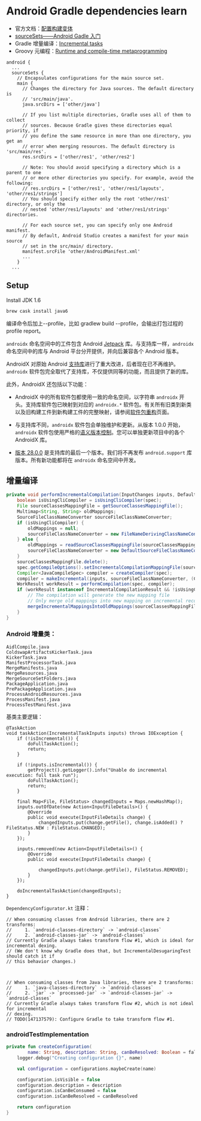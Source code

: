 # Android Gradle dependencies learn

 - 官方文档：[配置构建变体](https://developer.android.com/studio/build/build-variants?hl=zh-cn)
 - [sourceSets——Android Gadle 入门](https://juejin.im/post/6844904003478765575)
 - Gradle 增量编译：[Incremental tasks](https://docs.gradle.org/current/userguide/custom_tasks.html#incremental_tasks)
 - Groovy 元编程：[Runtime and compile-time metaprogramming](http://groovy-lang.org/metaprogramming.html#_methodmissing)


```
android {
  ...
  sourceSets {
    // Encapsulates configurations for the main source set.
    main {
      // Changes the directory for Java sources. The default directory is
      // 'src/main/java'.
      java.srcDirs = ['other/java']

      // If you list multiple directories, Gradle uses all of them to collect
      // sources. Because Gradle gives these directories equal priority, if
      // you define the same resource in more than one directory, you get an
      // error when merging resources. The default directory is 'src/main/res'.
      res.srcDirs = ['other/res1', 'other/res2']

      // Note: You should avoid specifying a directory which is a parent to one
      // or more other directories you specify. For example, avoid the following:
      // res.srcDirs = ['other/res1', 'other/res1/layouts', 'other/res1/strings']
      // You should specify either only the root 'other/res1' directory, or only the
      // nested 'other/res1/layouts' and 'other/res1/strings' directories.

      // For each source set, you can specify only one Android manifest.
      // By default, Android Studio creates a manifest for your main source
      // set in the src/main/ directory.
      manifest.srcFile 'other/AndroidManifest.xml'
      ...
    }
  ...
```

## Setup

Install JDK 1.6

```bash
brew cask install java6
```

编译命令后加上--profile，比如 gradlew build --profile，会输出打包过程的profile report。


`androidx` 命名空间中的工件包含 Android [Jetpack](https://developer.android.com/jetpack?hl=zh-cn) 库。与支持库一样，`androidx` 命名空间中的库与 Android 平台分开提供，并向后兼容各个 Android 版本。

AndroidX 对原始 Android [支持库](https://developer.android.com/topic/libraries/support-library?hl=zh-cn)进行了重大改进，后者现在已不再维护。`androidx` 软件包完全取代了支持库，不仅提供同等的功能，而且提供了新的库。

此外，AndroidX 还包括以下功能：

*   AndroidX 中的所有软件包都使用一致的命名空间，以字符串 `androidx` 开头。支持库软件包已映射到对应的 `androidx.*` 软件包。有关所有旧类到新类以及旧构建工件到新构建工件的完整映射，请参阅[软件包重构](https://developer.android.com/jetpack/androidx/refactor?hl=zh-cn)页面。

*   与支持库不同，`androidx` 软件包会单独维护和更新。从版本 1.0.0 开始，`androidx` 软件包使用严格的[语义版本控制](https://semver.org/)。您可以单独更新项目中的各个 AndroidX 库。

*   [版本 28.0.0](https://developer.android.com/topic/libraries/support-library/revisions?hl=zh-cn#28-0-0) 是支持库的最后一个版本。我们将不再发布 `android.support` 库版本。所有新功能都将在 `androidx` 命名空间中开发。

## 增量编译

```java
private void performIncrementalCompilation(InputChanges inputs, DefaultJavaCompileSpec spec) {
    boolean isUsingCliCompiler = isUsingCliCompiler(spec);
    File sourceClassesMappingFile = getSourceClassesMappingFile();
    Multimap<String, String> oldMappings;
    SourceFileClassNameConverter sourceFileClassNameConverter;
    if (isUsingCliCompiler) {
        oldMappings = null;
        sourceFileClassNameConverter = new FileNameDerivingClassNameConverter();
    } else {
        oldMappings = readSourceClassesMappingFile(sourceClassesMappingFile);
        sourceFileClassNameConverter = new DefaultSourceFileClassNameConverter(oldMappings);
    }
    sourceClassesMappingFile.delete();
    spec.getCompileOptions().setIncrementalCompilationMappingFile(sourceClassesMappingFile);
    Compiler<JavaCompileSpec> compiler = createCompiler(spec);
    compiler = makeIncremental(inputs, sourceFileClassNameConverter, (CleaningJavaCompiler<JavaCompileSpec>) compiler, getStableSources().getAsFileTree());
    WorkResult workResult = performCompilation(spec, compiler);
    if (workResult instanceof IncrementalCompilationResult && !isUsingCliCompiler) {
        // The compilation will generate the new mapping file
        // Only merge old mappings into new mapping on incremental recompilation
        mergeIncrementalMappingsIntoOldMappings(sourceClassesMappingFile, getStableSources(), inputs, oldMappings);
    }
}
```

### Android 增量类：

```
AidlCompile.java
ColdswapArtifactsKickerTask.java
KickerTask.java
ManifestProcessorTask.java
MergeManifests.java
MergeResources.java
MergeSourceSetFolders.java
PackageApplication.java
PrePackageApplication.java
ProcessAndroidResources.java
ProcessManifest.java
ProcessTestManifest.java
```

基类主要逻辑：

```
@TaskAction
void taskAction(IncrementalTaskInputs inputs) throws IOException {
    if (!isIncremental()) {
        doFullTaskAction();
        return;
    }

    if (!inputs.isIncremental()) {
        getProject().getLogger().info("Unable do incremental execution: full task run");
        doFullTaskAction();
        return;
    }

    final Map<File, FileStatus> changedInputs = Maps.newHashMap();
    inputs.outOfDate(new Action<InputFileDetails>() {
        @Override
        public void execute(InputFileDetails change) {
            changedInputs.put(change.getFile(), change.isAdded() ? FileStatus.NEW : FileStatus.CHANGED);
        }
    });

    inputs.removed(new Action<InputFileDetails>() {
        @Override
        public void execute(InputFileDetails change) {

            changedInputs.put(change.getFile(), FileStatus.REMOVED);
        }
    });

    doIncrementalTaskAction(changedInputs);
}
```


`DependencyConfigurator.kt` 注释：

```
// When consuming classes from Android libraries, there are 2 transforms:
//     1. `android-classes-directory` -> `android-classes`
//     2. `android-classes-jar` -> `android-classes`
// Currently Gradle always takes transform flow #1, which is ideal for incremental dexing.
// (We don't know why Gradle does that, but IncrementalDesugaringTest should catch it if
// this behavior changes.)



// When consuming classes from Java libraries, there are 2 transforms:
//     1. `java-classes-directory` -> `android-classes`
//     2. `jar` -> `processed-jar` -> `android-classes-jar` -> `android-classes`
// Currently Gradle always takes transform flow #2, which is not ideal for incremental
// dexing.
// TODO(147137579): Configure Gradle to take transform flow #1.
```

### androidTestImplementation

```kotlin
private fun createConfiguration(
        name: String, description: String, canBeResolved: Boolean = false): Configuration {
    logger.debug("Creating configuration {}", name)

    val configuration = configurations.maybeCreate(name)

    configuration.isVisible = false
    configuration.description = description
    configuration.isCanBeConsumed = false
    configuration.isCanBeResolved = canBeResolved

    return configuration
}
```